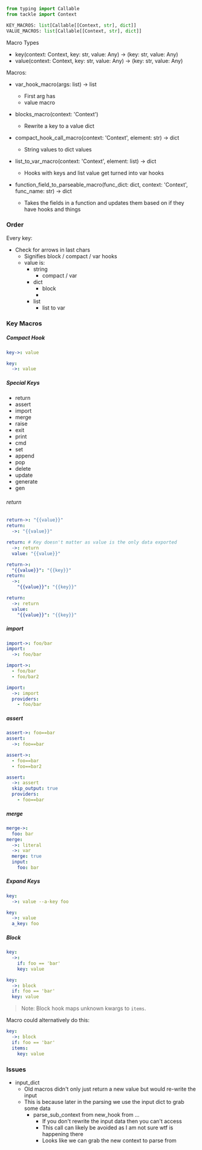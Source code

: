 


```python
from typing import Callable
from tackle import Context

KEY_MACROS: list[Callable[[Context, str], dict]]
VALUE_MACROS: list[Callable[[Context, str], dict]]
```

Macro Types

- key(context: Context, key: str, value: Any) -> (key: str, value: Any)
- value(context: Context, key: str, value: Any) -> (key: str, value: Any)


Macros:

- var_hook_macro(args: list) -> list
  - First arg has
  - value macro

- blocks_macro(context: 'Context')
  - Rewrite a key to a value dict

- compact_hook_call_macro(context: 'Context', element: str) -> dict
  - String values to dict values

- list_to_var_macro(context: 'Context', element: list) -> dict
  - Hooks with keys and list value get turned into var hooks

- function_field_to_parseable_macro(func_dict: dict, context: 'Context', func_name: str) -> dict
  - Takes the fields in a function and updates them based on if they have hooks and things


### Order

Every key:

- Check for arrows in last chars
  - Signifies block / compact / var hooks
  - value is:
    - string
      - compact / var
    - dict
      - block
      -
    - list
      - list to var

### Key Macros

##### Compact Hook

```yaml
key->: value
```

```yaml
key:
  ->: value
```

##### Special Keys

- return
- assert
- import
- merge
- raise
- exit
- print
- cmd
- set
- append
- pop
- delete
- update
- generate
- gen

###### return

```yaml
return->: "{{value}}"
return:
  ->: "{{value}}"
```
```yaml
return: # Key doesn't matter as value is the only data exported
  ->: return
  value: "{{value}}"
```
```yaml
return->:
  "{{value}}": "{{key}}"
return:
  ->:
    "{{value}}": "{{key}}"
```
```yaml
return:
  ->: return
  value:
    "{{value}}": "{{key}}"
```

##### import

```yaml
import->: foo/bar
import:
  ->: foo/bar
```
```yaml
import->:
  - foo/bar
  - foo/bar2
```
```yaml
import:
  ->: import
  providers:
    - foo/bar
```

##### assert

```yaml
assert->: foo==bar
assert:
  ->: foo==bar
```
```yaml
assert->:
  - foo==bar
  - foo==bar2
```
```yaml
assert:
  ->: assert
  skip_output: true
  providers:
    - foo==bar
```

##### merge

```yaml
merge->:
  foo: bar
merge:
  ->: literal  
  ->: var
  merge: true
  input:
    foo: bar
```

##### Expand Keys

```yaml
key:
  ->: value --a-key foo
```

```yaml
key:
  ->: value
  a_key: foo
```

##### Block

```yaml
key:
  ->:
    if: foo == 'bar'
    key: value  
```

```yaml
key:
  ->: block
  if: foo == 'bar'
  key: value  
```

> Note: Block hook maps unknown kwargs to `items`.

Macro could alternatively do this:

```yaml
key:
  ->: block
  if: foo == 'bar'
  items:
    key: value  
```


### Issues

- input_dict
  - Old macros didn't only just return a new value but would re-write the input
  - This is because later in the parsing we use the input dict to grab some data
    - parse_sub_context from new_hook from ...
      - If you don't rewrite the input data then you can't access
      - This call can likely be avoided as I am not sure wtf is happening there
      - Looks like we can grab the new context to parse from


